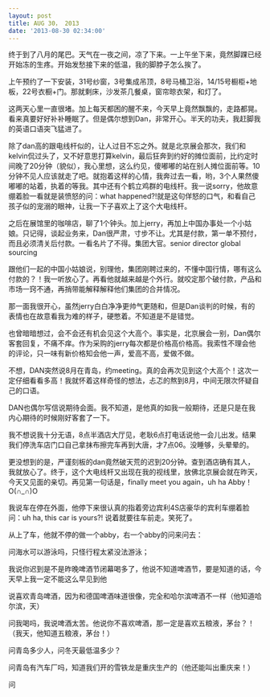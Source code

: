 ```yaml
---
layout: post
title: AUG 30， 2013
date: '2013-08-30 02:34:00'
---
```



终于到了八月的尾巴。天气在一夜之间，凉了下来。一上午坐下来，竟然脚踝已经开始冻的生疼。开始发愁接下来的低温，我的脚脖子怎么挨了。

上午预约了一下安装，31号纱窗，3号集成吊顶，8号马桶卫浴，14/15号橱柜+地板，22号衣橱+门。那就剩床，沙发茶几餐桌，窗帘晾衣架，和灯了。

这两天心里一直很堵。加上每天都困的醒不来，今天早上竟然飘飘的，走路都晃。看来真要好好补补睡眠了。但是偶尔想到Dan，非常开心。半天的功夫，我赶脚我的英语口语突飞猛进了。

除了dan高的跟电线杆似的，让人过目不忘之外。就是北京展会那次，我们和kelvin侃过头了，又不好意思打算kelvin，最后狂奔到约好的摊位面前，比约定时间晚了20分钟（貌似），我心里想，这么约见，傻嘟嘟的站在别人摊位面前等。10分钟不见人应该就走了吧。就抱着这样的心情，我奔过去一看，哟，3个人果然傻嘟嘟的站着，执着的等我。其中还有个鹤立鸡群的电线杆。我一说sorry，他故意绷着脸一看就是装愤怒的问：what happened?!就是这句佯怒的口气，和看自己孩子似的宠溺的眼神，让我一下子喜欢上了这个大电线杆。

之后在展馆里的咖啡店，聊了1个钟头。加上jerry，再加上中国办事处一个小姑娘。只记得，谈起业务来，Dan很严肃，寸步不让。尤其是付款，第一单不预付，而且必须清关后付款。一看名片了不得。集团大官。senior director global sourcing

跟他们一起的中国小姑娘说，别理他，集团刚聘过来的，不懂中国行情，哪有这么付款的？！我一听放心了。再看他就越来越是个外行。就咬定那个破付款，产品和市场一窍不通，再捎带能解释解释他们集团的合并情况。

那一面我很开心，虽然jerry白白净净更帅气更随和，但是Dan谈判的时候，有的表情也在故意看我为难的样子，硬憋着。不知道是不是错觉。

也曾暗暗想过，会不会还有机会见这个大高个。事实是，北京展会一别，Dan偶尔客套回复，不痛不痒。作为采购的jerry每次都是价格高价格高。我索性不理会他的评论，只一味有新价格知会他一声，爱高不高，爱做不做。

不想，DAN突然说8月在青岛，约meeting。真的会再次见到这个大高个！这次一定仔细看看多高！我就怀着这样奇怪的想法，忐忑的熬到8月，中间无限次怀疑自己的口语。

DAN也偶尔写信说期待会面。我不知道，是他真的如我一般期待，还是只是在我内心期待的时候刚好客套了一下。

我不想说我十分无语，8点半酒店大厅见，老耿6点打电话说他一会儿出发。结果我们停洗车店门口自己拿抹布擦完车再到大唐，才7点06。没睡够，头晕晕的。

更没想到的是，严谨刻板的dan竟然破天荒的迟到20分钟。查到酒店确有其人，我就放心了。终于，这个大电线杆又出现在我的视线里，放佛北京展会就在昨天，今天又见面的亲切。再见第一句话是，finally meet you again，uh ha Abby！O(∩_∩)O

我说车在停在外面，他停下来很认真的指着旁边宾利4S店豪华的宾利车绷着脸问：uh ha, this car is yours?! 说着就要往车前走。笑死了。

从上了车，他就不停的做一个abby，右一个abby的问来问去：

问海水可以游泳吗，只怪行程太紧没法游泳；

我说你迟到是不是昨晚啤酒节闭幕喝多了，他说不知道啤酒节，要是知道的话，今天早上我一定不能这么早见到他

说喜欢青岛啤酒，因为和德国啤酒味道很像，完全和哈尔滨啤酒不一样（他知道哈尔滨，天）

问我喝吗，我说啤酒太苦。他说你不喜欢啤酒，那一定是喜欢五粮液，茅台？！（我天，他知道五粮液，茅台！）

问青岛多少人，问冬天最低温多少？

问青岛有汽车厂吗，知道我们开的雪铁龙是重庆生产的（他还能叫出重庆来！）

问

 

 


